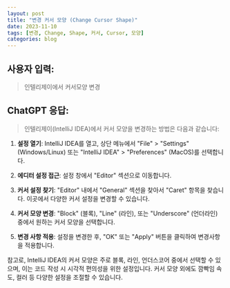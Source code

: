 ```yaml
---
layout: post
title: "변경 커서 모양 (Change Cursor Shape)"
date: 2023-11-10
tags: [변경, Change, Shape, 커서, Cursor, 모양]
categories: blog
---
```


## 사용자 입력:
> 인텔리제이에서 커서모양 변경

## ChatGPT 응답:
> 인텔리제이(IntelliJ IDEA)에서 커서 모양을 변경하는 방법은 다음과 같습니다:

1. **설정 열기**: IntelliJ IDEA를 열고, 상단 메뉴에서 "File" > "Settings" (Windows/Linux) 또는 "IntelliJ IDEA" > "Preferences" (MacOS)를 선택합니다.

2. **에디터 설정 접근**: 설정 창에서 "Editor" 섹션으로 이동합니다.

3. **커서 설정 찾기**: "Editor" 내에서 "General" 섹션을 찾아서 "Caret" 항목을 찾습니다. 이곳에서 다양한 커서 설정을 변경할 수 있습니다.

4. **커서 모양 변경**: "Block" (블록), "Line" (라인), 또는 "Underscore" (언더라인) 중에서 원하는 커서 모양을 선택합니다.

5. **변경 사항 적용**: 설정을 변경한 후, "OK" 또는 "Apply" 버튼을 클릭하여 변경사항을 적용합니다.

참고로, IntelliJ IDEA의 커서 모양은 주로 블록, 라인, 언더스코어 중에서 선택할 수 있으며, 이는 코드 작성 시 시각적 편의성을 위한 설정입니다. 커서 모양 외에도 깜빡임 속도, 컬러 등 다양한 설정을 조절할 수 있습니다.

